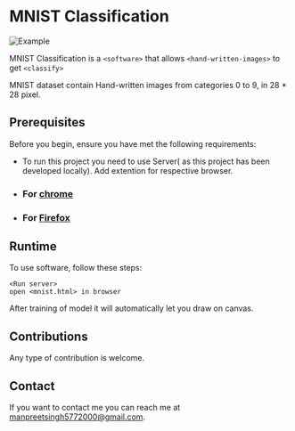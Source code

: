 # MNIST Classification
![Example](https://github.com/manpreet2000/mnist_classification_tfjs/blob/master/Screenshot%20from%202020-07-22%2001-21-46.png)

MNIST Classification is a `<software>` that allows `<hand-written-images>` to get `<classify>`

MNIST dataset contain Hand-written images from categories 0 to 9, in 28 * 28 pixel.

## Prerequisites

Before you begin, ensure you have met the following requirements:
* To run this project you need to use Server( as this project has been developed locally). Add extention for respective browser.
* ### For [chrome](https://chrome.google.com/webstore/detail/web-server-for-chrome/ofhbbkphhbklhfoeikjpcbhemlocgigb?hl=en)
* ### For [Firefox](https://addons.mozilla.org/en-US/firefox/addon/live-server-web-extension/)

## Runtime

To use software, follow these steps:

```
<Run server>
open <mnist.html> in browser
```
After training of model it will automatically let you draw on canvas.

## Contributions

Any type of contribution is welcome.

## Contact

If you want to contact me you can reach me at <manpreetsingh5772000@gmail.com>.
